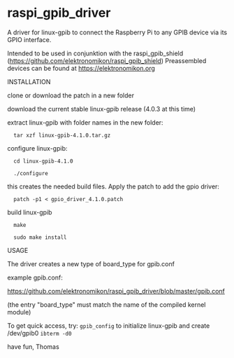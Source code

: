 # raspi_gpib_driver
A driver for linux-gpib to connect the Raspberry Pi to any GPIB device via its GPIO interface.

Intended to be used in conjunktion with the raspi_gpib_shield (https://github.com/elektronomikon/raspi_gpib_shield)
Preassembled devices can be found at https://elektronomikon.org

INSTALLATION

clone or download the patch in a new folder

download the current stable linux-gpib release (4.0.3 at this time)

extract linux-gpib with folder names in the new folder:

`  tar xzf linux-gpib-4.1.0.tar.gz`

configure linux-gpib:

`  cd linux-gpib-4.1.0`

`  ./configure`

this creates the needed build files. Apply the patch to add the gpio driver:

`  patch -p1 < gpio_driver_4.1.0.patch`

build linux-gpib

`  make`

`  sudo make install`


USAGE

The driver creates a new type of board_type for gpib.conf

example gpib.conf:

https://github.com/elektronomikon/raspi_gpib_driver/blob/master/gpib.conf

(the entry "board_type" must match the name of the compiled kernel module)


To get quick access, try:
`gpib_config` to initialize linux-gpib and create /dev/gpib0
`ibterm -d0`

have fun,
Thomas
